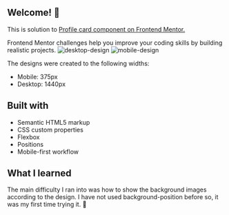 ## Welcome! 👋

This is solution to <a href="https://www.frontendmentor.io/challenges/profile-card-component-cfArpWshJ">Profile card component on Frontend Mentor.</a>

Frontend Mentor challenges help you improve your coding skills by building realistic projects.
![desktop-design](https://user-images.githubusercontent.com/89190087/193260019-3e124f2e-5451-40f9-9cfc-690079b817e7.jpg)
![mobile-design](https://user-images.githubusercontent.com/89190087/193260028-cb3972e3-07a1-4031-958d-4f664e5375ed.jpg)


The designs were created to the following widths:

- Mobile: 375px 
- Desktop: 1440px

## Built with
- Semantic HTML5 markup
- CSS custom properties
- Flexbox
- Positions
- Mobile-first workflow

## What I learned
The main difficulty I ran into was how to show the background images according to the design. 
I have not used background-position before so, it was my first time trying it. 🚀
